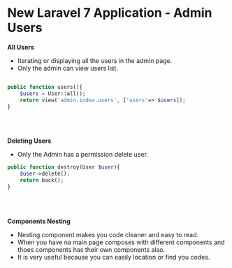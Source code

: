 # New Laravel 7 Application -  Admin Users


**All Users**
- Iterating or displaying all the users in the admin page.
- Only the admin can view users list.

```php

public function users(){
    $users = User::all();
    return view('admin.index.users', ['users'=> $users]);
}
```
<br>
<br>

**Deleting Users**
- Only the Admin has a permission delete user.


```php
public function destroy(User $user){
    $user->delete();
    return back();
}
```


<br>
<br>

**Components Nesting**
- Nesting component makes you code cleaner and easy to read.
- When you have na main page composes with different components and thoes components has their own components also.
- It is very useful because you can easily location or find you codes. 
